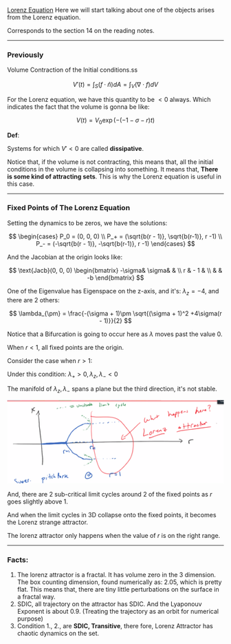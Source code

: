 [Lorenz Equation](Lorenz%20Equation.md)
Here we will start talking about one of the objects arises from the Lorenz equation. 

Corresponds to the section 14 on the reading notes. 

---
### Previously

Volume Contraction of the Initial conditions.ss 

$$
V'(t) = \int_{S}^{} (f\cdot \widehat{n})dA = \int_{V}^{} (\nabla \cdot f)dV \tag{1}
$$

For the Lorenz equation, we have this quantity to be $<0$ always. Which indicates the fact that the volume is gonna be like: 

$$
V(t) = V_0\exp(-(-1-\sigma -r)t)
$$

**Def**: 

Systems for which $V' < 0$ are called **dissipative**. 

Notice that, if the volume is not contracting, this means that, all the initial conditions in the volume is collapsing into something. It means that, **There is some kind of attracting sets**. This is why the Lorenz equation is useful in this case.  

---
### **Fixed Points of The Lorenz Equation**

Setting the dynamics to be zeros, we have the solutions: 

$$
\begin{cases}
    P_0 = (0, 0, 0) 
    \\
    P_+ = (\sqrt{b(r - 1)}, \sqrt{b(r-1)}, r -1) 
    \\
    P_- = (-\sqrt{b(r - 1)}, -\sqrt{b(r-1)}, r -1) 
\end{cases}
$$

And the Jacobian at the origin looks like: 

$$
\text{Jacb}(0, 0, 0)
\begin{bmatrix}
-\sigma& \sigma& & \\
r & - 1 & 
 \\
& & -b
\end{bmatrix}
$$

One of the Eigenvalue has Eigenspace on the z-axis, and it's: $\lambda_z = -4$, and there are 2 others: 

$$
\lambda_{\pm} = \frac{-(\sigma + 1)\pm \sqrt{(\sigma + 1)^2 +4\sigma(r - 1)}}{2}
$$

Notice that a Bifurcation is going to occur here as $\lambda$ moves past the value $0$. 

When $r < 1$, all fixed points are the origin. 

Consider the case when $r > 1$: 

Under this condition: $\lambda_+ > 0, \lambda_z, \lambda_- < 0$

The manifold of $\lambda_z, \lambda_-$ spans a plane but the third direction, it's not stable. 

![Global-bifurcation](../Assets/Global-bifurcation.png)

And, there are 2 sub-critical limit cycles around 2 of the fixed points as $r$ goes slightly above $1$. 

And when the limit cycles in 3D collapse onto the fixed points, it becomes the Lorenz strange attractor. 

The lorenz attractor only happens when the value of $r$ is on the right range. 

---
### **Facts**: 
1. The lorenz attractor is a fractal. It has volume zero in the 3 dimension. The box counting dimension, found numerically as: $2.05$, which is pretty flat. This means that, there are tiny little perturbations on the surface in a fractal way. 
2. SDIC, all trajectory on the attractor has SDIC. And the Lyaponouv Exponent is about $0.9$. (Treating the trajectory as an orbit for numerical purpose)
3. Condition 1., 2., are **SDIC, Transitive**, there fore, Lorenz Attractor has chaotic dynamics on the set. 